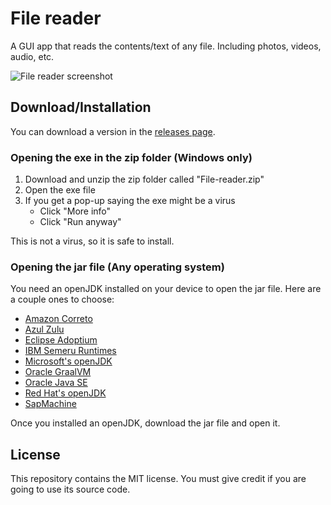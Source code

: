 # File reader

A GUI app that reads the contents/text of any file. Including photos, videos, audio, etc.

![File reader screenshot](https://github.com/user-attachments/assets/e7106214-7a22-4b05-8732-a68157f28bb8)

## Download/Installation

You can download a version in the [releases page](https://github.com/Synthird/File-reader/releases).

### Opening the exe in the zip folder (Windows only)

1. Download and unzip the zip folder called "File-reader.zip"
2. Open the exe file
3. If you get a pop-up saying the exe might be a virus
    - Click "More info"
    - Click "Run anyway"

This is not a virus, so it is safe to install.

### Opening the jar file (Any operating system)

You need an openJDK installed on your device to open the jar file. Here are a couple ones to choose:

- [Amazon Correto](https://aws.amazon.com/corretto/)
- [Azul Zulu](https://www.azul.com/downloads/?package=jdk#zulu)
- [Eclipse Adoptium](https://adoptium.net/)
- [IBM Semeru Runtimes](https://developer.ibm.com/languages/java/semeru-runtimes/)
- [Microsoft's openJDK](https://www.microsoft.com/openjdk)
- [Oracle GraalVM](https://www.graalvm.org/downloads/)
- [Oracle Java SE](https://www.oracle.com/java/technologies/downloads/)
- [Red Hat's openJDK](https://developers.redhat.com/products/openjdk/download)
- [SapMachine](https://sap.github.io/SapMachine/)

Once you installed an openJDK, download the jar file and open it.

## License

This repository contains the MIT license. You must give credit if you are going to use its source code.
